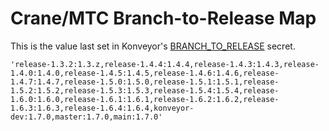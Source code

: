 # Crane/MTC Branch-to-Release Map

This is the value last set in Konveyor's [BRANCH_TO_RELEASE](https://github.com/organizations/konveyor/settings/secrets/actions/BRANCH_TO_RELEASE) secret.

```
'release-1.3.2:1.3.z,release-1.4.4:1.4.4,release-1.4.3:1.4.3,release-1.4.0:1.4.0,release-1.4.5:1.4.5,release-1.4.6:1.4.6,release-1.4.7:1.4.7,release-1.5.0:1.5.0,release-1.5.1:1.5.1,release-1.5.2:1.5.2,release-1.5.3:1.5.3,release-1.5.4:1.5.4,release-1.6.0:1.6.0,release-1.6.1:1.6.1,release-1.6.2:1.6.2,release-1.6.3:1.6.3,release-1.6.4:1.6.4,konveyor-dev:1.7.0,master:1.7.0,main:1.7.0'
```

